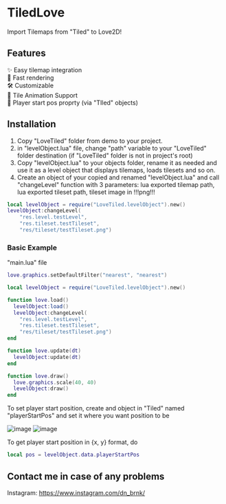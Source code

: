 # TiledLove
Import Tilemaps from "Tiled" to Love2D!

## Features
✨ Easy tilemap integration  
🚀 Fast rendering  
🛠️ Customizable  
👾 Tile Animation Support  
📍 Player start pos proprty (via "TIled" objects)

## Installation
1. Copy "LoveTiled" folder from demo to your project.
2. in "levelObject.lua" file, change "path" variable to your "LoveTiled" folder destination (if "LoveTiled" folder is not in project's root)
3. Copy "levelObject.lua" to your objects folder, rename it as needed and use it as a level object that displays tilemaps, loads tilesets and so on.
4. Create an object of your copied and renamed "levelObject.lua" and call "changeLevel" function with 3 parameters: lua exported tilemap path, lua exported tileset path, tileset image in !!!png!!!
```lua
local levelObject = require("LoveTiled.levelObject").new()
levelObject:changeLevel(
    "res.level.testLevel",
    "res.tileset.testTileset",
    "res/tileset/testTileset.png")
```

### Basic Example

"main.lua" file
```lua
love.graphics.setDefaultFilter("nearest", "nearest")

local levelObject = require("LoveTiled.levelObject").new()

function love.load()
  levelObject:load()
  levelObject:changeLevel(
    "res.level.testLevel",
    "res.tileset.testTileset",
    "res/tileset/testTileset.png")
end

function love.update(dt)
  levelObject:update(dt)
end

function love.draw()
  love.graphics.scale(40, 40)
  levelObject:draw()
end
```
To set player start position, create and object in "Tiled" named "playerStartPos" and set it where you want position to be

![image](https://github.com/user-attachments/assets/e62ae02b-2dca-4c1c-8a3d-8a8dff44b474)
![image](https://github.com/user-attachments/assets/e7629ce9-420d-474a-b8c8-caf362aae8d1)


To get player start position in {x, y} format, do
```lua
local pos = levelObject.data.playerStartPos
```

## Contact me in case of any problems  
Instagram: https://www.instagram.com/dn_brnk/
